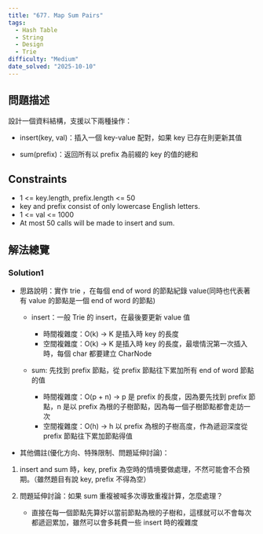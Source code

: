 ```yaml
---
title: "677. Map Sum Pairs"
tags:
  - Hash Table
  - String
  - Design
  - Trie
difficulty: "Medium"
date_solved: "2025-10-10"
---
```


## 問題描述

設計一個資料結構，支援以下兩種操作：

- insert(key, val)：插入一個 key-value 配對，如果 key 已存在則更新其值

- sum(prefix)：返回所有以 prefix 為前綴的 key 的值的總和

## Constraints

- 1 <= key.length, prefix.length <= 50
- key and prefix consist of only lowercase English letters.
- 1 <= val <= 1000
- At most 50 calls will be made to insert and sum.

## 解法總覽

### Solution1

- 思路說明：實作 trie ，在每個 end of word 的節點紀錄 value(同時也代表著有 value 的節點是一個 end of word 的節點)

  - insert：一般 Trie 的 insert，在最後要更新 value 值

    - 時間複雜度：O(k) -> K 是插入時 key 的長度
    - 空間複雜度：O(k) -> K 是插入時 key 的長度，最壞情況第一次插入時，每個 char 都要建立 CharNode

  - sum: 先找到 prefix 節點，從 prefix 節點往下累加所有 end of word 節點的值

    - 時間複雜度：O(p + n) -> p 是 prefix 的長度，因為要先找到 prefix 節點，n 是以 prefix 為根的子樹節點，因為每一個子樹節點都會走訪一次
    - 空間複雜度：O(h) -> h 以 prefix 為根的子樹高度，作為遞迴深度從 prefix 節點往下累加節點得值

- 其他備註(優化方向、特殊限制、問題延伸討論)：

1. insert and sum 時，key, prefix 為空時的情境要做處理，不然可能會不合預期。（雖然題目有說 key, prefix 不得為空）

2. 問題延伸討論：如果 sum 重複被喊多次導致重複計算，怎麼處理？

   - 直接在每一個節點先算好以當前節點為根的子樹和，這樣就可以不會每次都遞迴累加，雖然可以會多耗費一些 insert 時的複雜度
